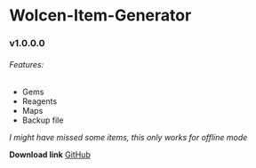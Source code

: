 # Wolcen-Item-Generator
### v1.0.0.0

###### Features:
* Gems
* Reagents
* Maps
* Backup file

*I might have missed some items,*
*this only works for offline mode*

**Download link**
[GitHub](https://github.com/rick0335/Wolcen-Item-Generator/releases/download/1.0.0/WolcenItemGenerator.rar)
